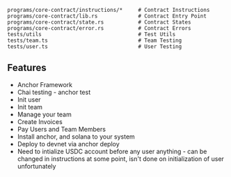 ```
programs/core-contract/instructions/*     # Contract Instructions
programs/core-contract/lib.rs             # Contract Entry Point
programs/core-contract/state.rs           # Contract States
programs/core-contract/error.rs           # Contract Errors
tests/utils                               # Test Utils
tests/team.ts                             # Team Testing
tests/user.ts                             # User Testing
```

## Features

- Anchor Framework
- Chai testing - anchor test
- Init user
- Init team
- Manage your team
- Create Invoices
- Pay Users and Team Members
- Install anchor, and solana to your system
- Deploy to devnet via anchor deploy
- Need to intialize USDC account before any user anything - can be changed in instructions at some point, isn't done on initialization of user unfortunately
